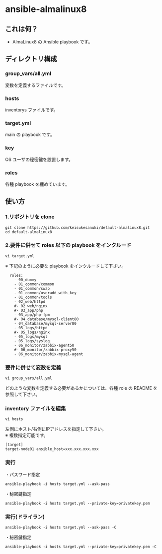 ansible-almalinux8
=========

## これは何？

- AlmaLinux8 の Ansible playbook です。

## ディレクトリ構成

### group_vars/all.yml
変数を定義するファイルです。

### hosts
inventorys ファイルです。

### target.yml
main の playbook です。

### key
OS ユーザの秘密鍵を設置します。

### roles
各種 playbook を纏めています。

## 使い方

### 1.リポジトリを clone

```
git clone https://github.com/keisukesanuki/default-almalinux8.git
cd default-almalinux8
```

### 2.要件に併せて roles 以下の playbook をインクルード

```
vi target.yml
```

※ 下記のように必要な playbook をインクルードして下さい。

```
  roles:
    - 00_dummy
    - 01_common/common
    - 01_common/swap
    - 01_common/useradd_with_key
    - 01_common/tools
    - 02_web/httpd
    #- 02_web/nginx
    #- 03_app/php
    - 03_app/php-fpm
    #- 04_database/mysql-client80
    - 04_database/mysql-server80
    - 05_logs/httpd
    #- 05_logs/nginx
    - 05_logs/mysql
    - 05_logs/syslog
    - 06_monitor/zabbix-agent50
    #- 06_monitor/zabbix-proxy50
    - 06_monitor/zabbix-mysql-agent
```

### 要件に併せて変数を定義

```
vi group_vars/all.yml
```

どのような変数を定義する必要があるかについては、各種 role の README を参照して下さい。

### inventory ファイルを編集

```
vi hosts
```

左側にホスト/右側にIPアドレスを指定して下さい。  
※ 複数指定可能です。

```
[target]
target-node01 ansible_host=xxx.xxx.xxx.xxx
```

### 実行


・パスワード指定

```
ansible-playbook -i hosts target.yml --ask-pass
```

・秘密鍵指定

```
ansible-playbook -i hosts target.yml --private-key=privatekey.pem
```

### 実行(ドライラン)

```
ansible-playbook -i hosts target.yml --ask-pass -C
```

・秘密鍵指定

```
ansible-playbook -i hosts target.yml --private-key=privatekey.pem -C
```
